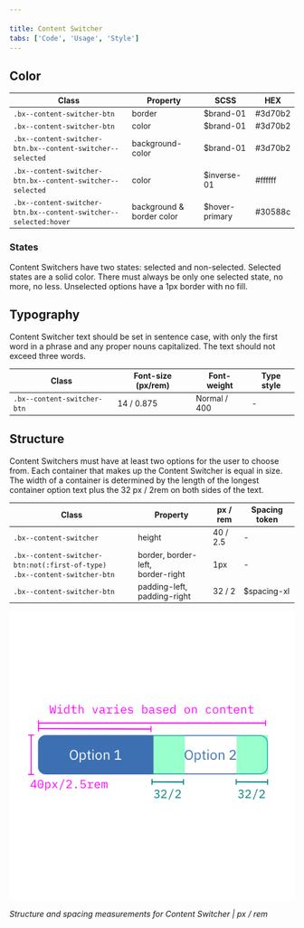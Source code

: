 ```yaml
---

title: Content Switcher
tabs: ['Code', 'Usage', 'Style']
---
```


## Color

| Class                                                            | Property                  | SCSS           | HEX     |
| ---------------------------------------------------------------- | ------------------------- | -------------- | ------- |
| `.bx--content-switcher-btn`                                      | border                    | $brand-01      | #3d70b2 |
| `.bx--content-switcher-btn`                                      | color                     | $brand-01      | #3d70b2 |
| `.bx--content-switcher-btn.bx--content-switcher--selected`       | background-color          | $brand-01      | #3d70b2 |
| `.bx--content-switcher-btn.bx--content-switcher--selected`       | color                     | $inverse-01    | #ffffff |
| `.bx--content-switcher-btn.bx--content-switcher--selected:hover` | background & border color | $hover-primary | #30588c |

### States

Content Switchers have two states: selected and non-selected. Selected states are a solid color. There must always be only one selected state, no more, no less. Unselected options have a 1px border with no fill.

## Typography

Content Switcher text should be set in sentence case, with only the first word in a phrase and any proper nouns capitalized. The text should not exceed three words.

| Class                       | Font-size (px/rem) | Font-weight  | Type style |
| --------------------------- | ------------------ | ------------ | ---------- |
| `.bx--content-switcher-btn` | 14 / 0.875         | Normal / 400 | -          |

## Structure

Content Switchers must have at least two options for the user to choose from. Each container that makes up the Content Switcher is equal in size. The width of a container is determined by the length of the longest container option text plus the 32 px / 2rem on both sides of the text.

| Class                                                                             | Property                                | px / rem | Spacing token |
| --------------------------------------------------------------------------------- | --------------------------------------- | -------- | ------------- |
| `.bx--content-switcher`                                                           | height                                  | 40 / 2.5 | -             |
| `.bx--content-switcher-btn:not(:first-of-type)` </br> `.bx--content-switcher-btn` | border, border-left, </br> border-right | 1px      | -             |
| `.bx--content-switcher-btn`                                                       | padding-left, padding-right             | 32 / 2   | $spacing-xl   |

<div class="image-component">
    <img src="images/content-switcher-style-1.png" alt="Content switcher structure and spacing measurements" />
</div>
    
_Structure and spacing measurements for Content Switcher | px / rem_
